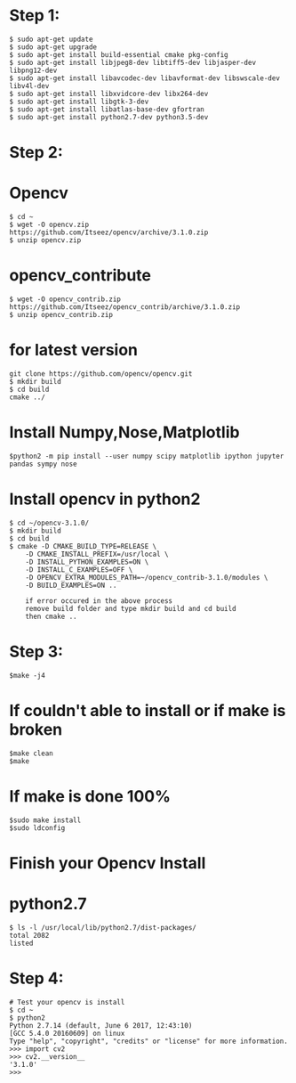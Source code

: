 # Step 1:
    $ sudo apt-get update
    $ sudo apt-get upgrade
    $ sudo apt-get install build-essential cmake pkg-config
    $ sudo apt-get install libjpeg8-dev libtiff5-dev libjasper-dev libpng12-dev
    $ sudo apt-get install libavcodec-dev libavformat-dev libswscale-dev libv4l-dev
    $ sudo apt-get install libxvidcore-dev libx264-dev
    $ sudo apt-get install libgtk-3-dev
    $ sudo apt-get install libatlas-base-dev gfortran
    $ sudo apt-get install python2.7-dev python3.5-dev

# Step 2:
# Opencv 
    $ cd ~
    $ wget -O opencv.zip https://github.com/Itseez/opencv/archive/3.1.0.zip
    $ unzip opencv.zip

# opencv_contribute
    $ wget -O opencv_contrib.zip https://github.com/Itseez/opencv_contrib/archive/3.1.0.zip
    $ unzip opencv_contrib.zip
# for latest version 
    git clone https://github.com/opencv/opencv.git
    $ mkdir build
    $ cd build
    cmake ../
# Install Numpy,Nose,Matplotlib
    $python2 -m pip install --user numpy scipy matplotlib ipython jupyter pandas sympy nose

# Install opencv in python2
    $ cd ~/opencv-3.1.0/
    $ mkdir build
    $ cd build
    $ cmake -D CMAKE_BUILD_TYPE=RELEASE \
        -D CMAKE_INSTALL_PREFIX=/usr/local \
        -D INSTALL_PYTHON_EXAMPLES=ON \
        -D INSTALL_C_EXAMPLES=OFF \
        -D OPENCV_EXTRA_MODULES_PATH=~/opencv_contrib-3.1.0/modules \
        -D BUILD_EXAMPLES=ON ..
        
        if error occured in the above process
        remove build folder and type mkdir build and cd build
        then cmake ..


# Step 3:
    $make -j4

# If couldn't able to install or if make is broken
    $make clean
    $make

# If make is done 100%
    $sudo make install
    $sudo ldconfig

# Finish your Opencv Install
# python2.7
    $ ls -l /usr/local/lib/python2.7/dist-packages/
    total 2082
    listed

# Step 4:
    # Test your opencv is install
    $ cd ~
    $ python2
    Python 2.7.14 (default, June 6 2017, 12:43:10) 
    [GCC 5.4.0 20160609] on linux
    Type "help", "copyright", "credits" or "license" for more information.
    >>> import cv2
    >>> cv2.__version__
    '3.1.0'
    >>>
